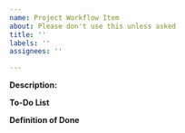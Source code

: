 ```yaml
---
name: Project Workflow Item
about: Please don't use this unless asked
title: ''
labels: ''
assignees: ''

---
```


**Description:**


**To-Do List**


**Definition of Done**



